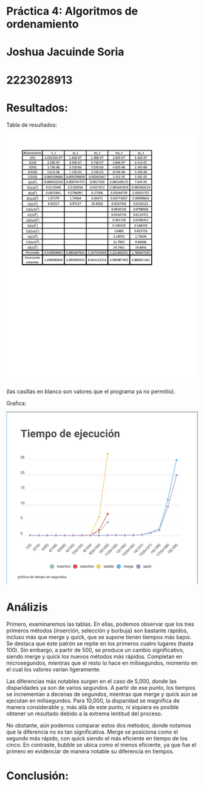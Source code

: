 # Práctica 4: Algoritmos de ordenamiento
# Joshua Jacuinde Soria
# 2223028913
# Resultados:
Tabla de resultados:

![tiempos de ejecucion](https://github.com/AGN-Teaching/practica-4-algoritmos-de-ordenamiento-joshua-jacuinde-soria/blob/main/tiempos%20de%20ejecucion.png)

(las casillas en blanco son valores que el programa ya no permitio).

Grafica:

![grafica](https://github.com/AGN-Teaching/practica-4-algoritmos-de-ordenamiento-joshua-jacuinde-soria/blob/main/grafica.png)

# Análizis


Primero, examinaremos las tablas. En ellas, podemos observar que los tres primeros métodos (inserción, selección y burbuja) son bastante rápidos, incluso más que merge y quick, que se supone tienen tiempos más bajos. Se destaca que este patrón se repite en los primeros cuatro lugares (hasta 100). Sin embargo, a partir de 500, se produce un cambio significativo, siendo merge y quick los nuevos métodos más rápidos. Completan en microsegundos, mientras que el resto lo hace en milisegundos, momento en el cual los valores varían ligeramente.


Las diferencias más notables surgen en el caso de 5,000, donde las disparidades ya son de varios segundos. A partir de ese punto, los tiempos se incrementan a decenas de segundos, mientras que merge y quick aún se ejecutan en milisegundos. Para 10,000, la disparidad se magnifica de manera considerable y, más allá de este punto, ni siquiera es posible obtener un resultado debido a la extrema lentitud del proceso.


No obstante, aún podemos comparar estos dos métodos, donde notamos que la diferencia no es tan significativa. Merge se posiciona como el segundo más rápido, con quick siendo el más eficiente en tiempo de los cinco. En contraste, bubble se ubica como el menos eficiente, ya que fue el primero en evidenciar de manera notable su diferencia en tiempos.

# Conclusión:

